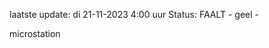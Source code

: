 laatste update: 
di 21-11-2023  4:00   uur 
Status: FAALT - geel - 
<div class="service Y">microstation</div>